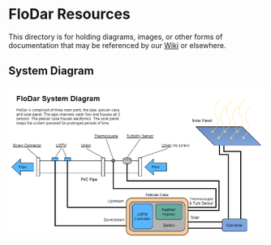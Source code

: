 # FloDar Resources

This directory is for holding diagrams, images, or other forms of documentation that may be referenced by our [Wiki](https://github.com/OPEnSLab-OSU/OPEnS-Lab-Home/wiki/FloDar) or elsewhere.

## System Diagram

![FloDarSystemDiagram](https://github.com/OPEnSLab-OSU/FloDar/blob/main/Resources/FloDarSystemDiagram.png)
